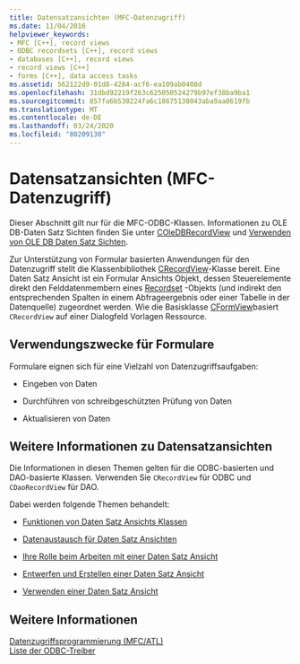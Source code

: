```yaml
---
title: Datensatzansichten (MFC-Datenzugriff)
ms.date: 11/04/2016
helpviewer_keywords:
- MFC [C++], record views
- ODBC recordsets [C++], record views
- databases [C++], record views
- record views [C++]
- forms [C++], data access tasks
ms.assetid: 562122d9-01d8-4284-acf6-ea109ab0408d
ms.openlocfilehash: 31dbd92219f263c625050524279b97ef38ba9ba1
ms.sourcegitcommit: 857fa6b530224fa6c18675138043aba9aa0619fb
ms.translationtype: MT
ms.contentlocale: de-DE
ms.lasthandoff: 03/24/2020
ms.locfileid: "80209130"
---
```

# <a name="record-views--mfc-data-access"></a>Datensatzansichten (MFC-Datenzugriff)

Dieser Abschnitt gilt nur für die MFC-ODBC-Klassen. Informationen zu OLE DB-Daten Satz Sichten finden Sie unter [COleDBRecordView](../mfc/reference/coledbrecordview-class.md) und [Verwenden von OLE DB Daten Satz Sichten](../data/oledb/using-ole-db-record-views.md).

Zur Unterstützung von Formular basierten Anwendungen für den Datenzugriff stellt die Klassenbibliothek [CRecordView](../mfc/reference/crecordview-class.md)-Klasse bereit. Eine Daten Satz Ansicht ist ein Formular Ansichts Objekt, dessen Steuerelemente direkt den Felddatenmembern eines [Recordset](../data/odbc/recordset-odbc.md) -Objekts (und indirekt den entsprechenden Spalten in einem Abfrageergebnis oder einer Tabelle in der Datenquelle) zugeordnet werden. Wie die Basisklasse [CFormView](../mfc/reference/cformview-class.md)basiert `CRecordView` auf einer Dialogfeld Vorlagen Ressource.

## <a name="form-uses"></a>Verwendungszwecke für Formulare

Formulare eignen sich für eine Vielzahl von Datenzugriffsaufgaben:

- Eingeben von Daten

- Durchführen von schreibgeschützten Prüfung von Daten

- Aktualisieren von Daten

## <a name="further-reading-about-record-views"></a>Weitere Informationen zu Datensatzansichten

Die Informationen in diesen Themen gelten für die ODBC-basierten und DAO-basierte Klassen. Verwenden Sie `CRecordView` für ODBC und `CDaoRecordView` für DAO.

Dabei werden folgende Themen behandelt:

- [Funktionen von Daten Satz Ansichts Klassen](../data/features-of-record-view-classes-mfc-data-access.md)

- [Datenaustausch für Daten Satz Ansichten](../data/data-exchange-for-record-views-mfc-data-access.md)

- [Ihre Rolle beim Arbeiten mit einer Daten Satz Ansicht](../data/your-role-in-working-with-a-record-view-mfc-data-access.md)

- [Entwerfen und Erstellen einer Daten Satz Ansicht](../data/designing-and-creating-a-record-view-mfc-data-access.md)

- [Verwenden einer Daten Satz Ansicht](../data/using-a-record-view-mfc-data-access.md)

## <a name="see-also"></a>Weitere Informationen

[Datenzugriffsprogrammierung (MFC/ATL)](../data/data-access-programming-mfc-atl.md)<br/>
[Liste der ODBC-Treiber](../data/odbc/odbc-driver-list.md)
